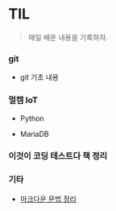 # TIL

> 매일 배운 내용을 기록하자. 

### git

* git 기초 내용

  

### 멀캠 IoT

* Python

* MariaDB

  

### 이것이 코딩 테스트다 책 정리



### 기타

* [마크다운 문법 정리](./markdown.md)

